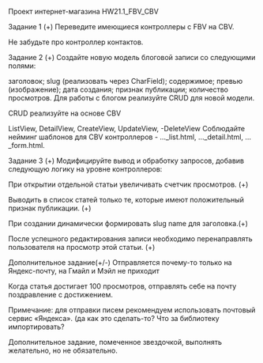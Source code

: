 Проект интернет-магазина  HW21.1_FBV_CBV

Задание 1 (+)
Переведите имеющиеся контроллеры с FBV на CBV.

Не забудьте про контроллер контактов.

Задание 2 (+)
Создайте новую модель блоговой записи со следующими полями:

заголовок; slug (реализовать через CharField); содержимое; превью (изображение); дата создания; признак публикации; количество просмотров. Для работы с блогом реализуйте CRUD для новой модели.

CRUD реализуйте на основе CBV 

ListView,
DetailView,
CreateView,
UpdateView, -DeleteView 
Соблюдайте нейминг шаблонов для CBV контроллеров - …_list.html, …_detail.html, …_form.html.

Задание 3 (+)
Модифицируйте вывод и обработку запросов, добавив следующую логику на уровне контроллеров:

При открытии отдельной статьи увеличивать счетчик просмотров. (+)

Выводить в список статей только те, которые имеют положительный признак публикации. (+)

При создании динамически формировать slug name для заголовка.(+)

После успешного редактирования записи необходимо перенаправлять пользователя на просмотр этой статьи. (+)

Дополнительное задание(+/-)
Отправляется почему-то только на Яндекс-почту, на Гмайл и Мэйл не приходит

Когда статья достигает 100 просмотров, отправлять себе на почту поздравление с достижением.

Примечание: для отправки писем рекомендуем использовать почтовый сервис «Яндекса». (да как это сделать-то? Что за библиотеку импортировать?


Дополнительное задание, помеченное звездочкой, выполнять желательно, но не обязательно.